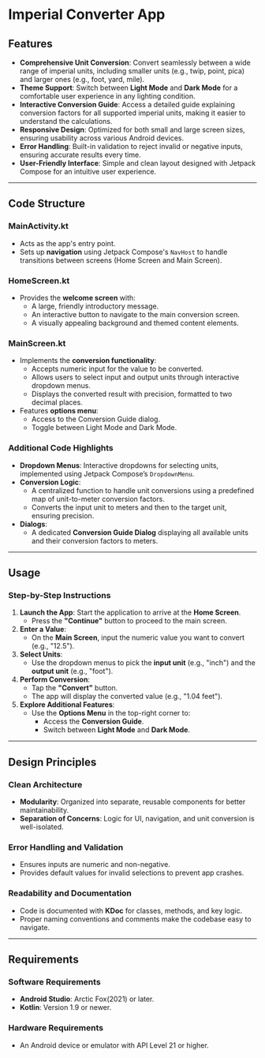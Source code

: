 # **Imperial Converter App**

## **Features**
- **Comprehensive Unit Conversion**: Convert seamlessly between a wide range of imperial units, 
    including smaller units (e.g., twip, point, pica) and larger ones (e.g., foot, yard, mile).
- **Theme Support**: Switch between **Light Mode** and **Dark Mode** for a comfortable user experience in any lighting condition.
- **Interactive Conversion Guide**: Access a detailed guide explaining conversion factors for all supported imperial units, 
    making it easier to understand the calculations.
- **Responsive Design**: Optimized for both small and large screen sizes, ensuring usability across various Android devices.
- **Error Handling**: Built-in validation to reject invalid or negative inputs, ensuring accurate results every time.
- **User-Friendly Interface**: Simple and clean layout designed with Jetpack Compose for an intuitive user experience.

---

## **Code Structure**

### **MainActivity.kt**
- Acts as the app's entry point.
- Sets up **navigation** using Jetpack Compose's `NavHost` to handle transitions between screens (Home Screen and Main Screen).

### **HomeScreen.kt**
- Provides the **welcome screen** with:
    - A large, friendly introductory message.
    - An interactive button to navigate to the main conversion screen.
    - A visually appealing background and themed content elements.

### **MainScreen.kt**
- Implements the **conversion functionality**:
    - Accepts numeric input for the value to be converted.
    - Allows users to select input and output units through interactive dropdown menus.
    - Displays the converted result with precision, formatted to two decimal places.
- Features **options menu**:
    - Access to the Conversion Guide dialog.
    - Toggle between Light Mode and Dark Mode.

### **Additional Code Highlights**
- **Dropdown Menus**: Interactive dropdowns for selecting units, implemented using Jetpack Compose’s `DropdownMenu`.
- **Conversion Logic**:
    - A centralized function to handle unit conversions using a predefined map of unit-to-meter conversion factors.
    - Converts the input unit to meters and then to the target unit, ensuring precision.
- **Dialogs**:
    - A dedicated **Conversion Guide Dialog** displaying all available units and their conversion factors to meters.

---

## **Usage**

### **Step-by-Step Instructions**
1. **Launch the App**: Start the application to arrive at the **Home Screen**.
    - Press the **"Continue"** button to proceed to the main screen.
2. **Enter a Value**:
    - On the **Main Screen**, input the numeric value you want to convert (e.g., "12.5").
3. **Select Units**:
    - Use the dropdown menus to pick the **input unit** (e.g., "inch") and the **output unit** (e.g., "foot").
4. **Perform Conversion**:
    - Tap the **"Convert"** button.
    - The app will display the converted value (e.g., "1.04 feet").
5. **Explore Additional Features**:
    - Use the **Options Menu** in the top-right corner to:
        - Access the **Conversion Guide**.
        - Switch between **Light Mode** and **Dark Mode**.

---

## **Design Principles**

### **Clean Architecture**
- **Modularity**: Organized into separate, reusable components for better maintainability.
- **Separation of Concerns**: Logic for UI, navigation, and unit conversion is well-isolated.

### **Error Handling and Validation**
- Ensures inputs are numeric and non-negative.
- Provides default values for invalid selections to prevent app crashes.

### **Readability and Documentation**
- Code is documented with **KDoc** for classes, methods, and key logic.
- Proper naming conventions and comments make the codebase easy to navigate.

---

## **Requirements**

### **Software Requirements**
- **Android Studio**: Arctic Fox(2021) or later.
- **Kotlin**: Version 1.9 or newer.

### **Hardware Requirements**
- An Android device or emulator with API Level 21 or higher.






